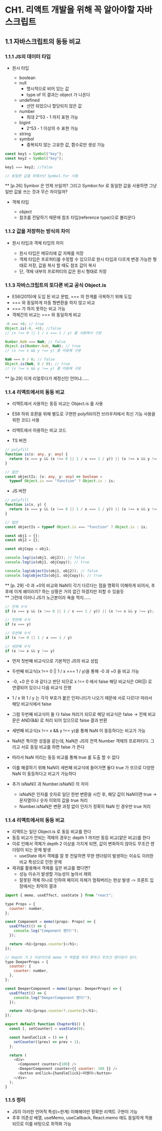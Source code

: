 # CH1. 리액트 개발을 위해 꼭 알아야할 자바스크립트

## 1.1 자바스크립트의 동등 비교

### 1.1.1 JS의 데이터 타입

- 원시 타입

  - boolean
  - null
    - 명시적으로 비어 있는 값
    - type of 의 결과는 object 가 나온다
  - undefined
    - 선언 되었으나 할당되지 않은 값
  - number
    - 최대 2^53 - 1 까지 표현 가능
  - bigint
    - 2^53 - 1 이상의 수 표현 가능
  - string
  - symbol
    - 중복되지 않는 고유한 값, 함수로만 생성 가능

```js
const key1 = Symbol("key");
const key2 = Symbol("key");

key1 === key2; //false

// 동일한 값을 위해서넌 Symbol.for 사용
```

\*\* [p.26] Symbor 은 언제 쓰일까? 그리고 Symbor.for 로 동일한 값을 사용하면 그냥 일반 값을 쓰는 것과 무슨 차이일까?

- 객체 타입

  - object
  - 참조를 전달하기 때문에 참조 타입(reference type)으로 불리운다

### 1.1.2 값을 저장하는 방식의 차이

- 원시 타입과 객체 타입의 차이

  - 원시 타입은 메모리에 값 자체를 저장
  - 객체 타입은 프로퍼티를 수정할 수 있으므로 원시 타입과 다르게 변경 가능한 형태로 저장, 값을 복사 할 때도 참조 값이 복사
  - 단, 객체 내부의 프로퍼티의 값은 원시 형태로 저장

### 1.1.3 자바스크립트의 또다른 비교 공식 Object.is

- ES6(2015)에 도입 된 비교 문법, === 의 한계를 극복하기 위해 도입
- === 와 동일하게 자동 형변환을 하지 않고 비교
- === 가 하지 못하는 비교 가능
- 객체간의 비교는 === 와 동일하게 비교

```js
-0 === +0; // true
Object.is(-0, +0); //false
// (x !== 0 || 1 / x === 1 / y) 를 사용해서 구분

Number.NaN === NaN; // false
Object.is(Number.NaN, NaN); // true
// (x !== x && y !== y) 를 이용해 구분

NaN === 0 / 0; // false
Object.is(NaN, 0 / 0); // true
// (x !== x && y !== y) 를 이용해 구분
```

\*\* [p.29] 이게 리얼루다가 제정신인 언어냐......

### 1.1.4 리액트에서의 동등 비교

- 리액트에서 사용하는 동등 비교는 Object.is 를 사용
- ES6 하위 호환을 위해 별도로 구현한 polyfill(이전 브라우저에서 최신 기능 사용을 위한 코드) 사용

- 리액트에서 아용하는 비교 코드

- TS 버전

```ts
// polyfill
function is(x: any, y: any) {
  return (x === y && (x !== 0 || 1 / x === 1 / y)) || (x !== x && y !== y);
}

// 일반
const objectIs: (x: any, y: any) => boolean =
  typeof Object.is === "function" ? Object.is : is;
```

- JS 버전

```js
// polyfill
function is(x, y) {
  return (x === y && (x !== 0 || 1 / x === 1 / y)) || (x !== x && y !== y);
}

// 일반
const objectIs = typeof Object.is === "function" ? Object.is : is;

const obj1 = {};
const obj2 = {};

const objCopy = obj1;

console.log(is(obj1, obj2)); // false
console.log(is(obj1, objCopy)); // true

console.log(objectIs(obj1, obj2)); // false
console.log(objectIs(obj1, objCopy)); // true
```

\*\* [p. 29] -0 과 +0의 비교와 NaN이 각기 다르다는 점을 명확히 이해하게 되어서, 추후에 이게 왜이러지? 하는 상황은 거의 없긴 하겠지만 피할 수 있을듯
<br>
\*\* 그런데 이러니 JS가 노근본이라 욕을 먹지......

```js
// 전체 수식
if (x === y && (x !== 0 || 1 / x === 1 / y)) || (x !== x && y !== y);

// 첫번째 수식
if (x === y)

// 두번째 수식
if (x !== 0 || 1 / x === 1 / y)

// 세번째 수식
if (x !== x && y !== y)
```

- 먼저 첫번째 비교식으로 기본적인 JS의 비교 성립

- 두번째 비교식(x !== 0 || 1 / x === 1 / y)을 통해 -0 과 +0 을 비교 가능
- -0, +0 은 0 과 같다고 판단 되므로 x !== 0 에서 false 해당 비교식은 OR(||) 로 연결되어 있으니 다음 비교식 진행
- 1 / x 와 1 / y 는 각각 부호가 붙은 인피니티가 나오기 때문에 서로 다르다! 따라서 해당 비교식에서 false
- 그럼 두번째 비교식이 둘 다 false 처리가 되므로 해당 비교식은 false -> 전체 비교문은 AND(&&) 로 처리 되어 있으므로 false 결과 반환

- 세번째 비교식(x !== x && y !== y)을 통해 NaN 이 동등하다는 비교가 가능
- NaN은 특이한 성질을 같는데, NaN은 JS의 전역 Number 객체의 프로퍼티다. 그리고 서로 동일 비교를 하면 false 가 뜬다
- 따라서 NaN 끼리는 동등 비교를 통해 true 를 도출 할 수 없다
- 이를 해결하기 위해 NaN이 세번째 비교식에 들어가면 둘다 true 가 뜨므로 다양한 NaN 이 동등하다고 비교가 가능하다
- 추가 isNaN() 과 Number.isNaN() 의 차이
  - isNaN은 인자를 숫자로 일단 한번 변환을 시킨 후, 해당 값이 NaN이면 true -> 문자열이나 숫자 이외의 값을 true 처리
  - Number.isNaN은 변환 과정 없이 인자가 정확히 NaN 인 경우만 true 처리

### 1.1.4 리액트에서의 동등 비교

- 리액트는 일단 Object.is 로 동등 비교를 한다
- 동등 비교가 안되는 객체의 경우는 depth 1 까지만 동등 비교(얕은 비교)를 한다
- 이로 인해서 객체가 depth 2 이상을 가지게 되면, 값이 변화하지 않아도 무조건 렌더링이 되는 문제 발생
  - useState 에서 객체를 잘 못 전달하면 무한 렌더링이 발생하는 이슈도 이러한 비교 특성으로 인한 문제
- 재귀를 활용해서 객체를 깊은 비교를 했다면?
  - 성능 이슈가 발생할 가능성이 높아서 제외
  - 잘못된 객체 하나로 인하여 페이지 자체가 멈춰버리는 현상 발생 -> 프론트 입장에서는 최악의 결과

```js
import { memo, useEffect, useState } from "react";

type Props = {
  counter: number,
};

const Component = memo((props: Props) => {
  useEffect(() => {
    console.log("Component 랜더!");
  });

  return <h1>{props.counter}</h1>;
});

// Depth 가 2 이상이므로 memo 가 역할을 하지 못하고 무조건 렌더링이 된다.
type DeeperProps = {
  counter: {
    counter: number,
  },
};

const DeeperComponent = memo((props: DeeperProps) => {
  useEffect(() => {
    console.log("DeeperComponent 랜더!");
  });

  return <h1>{props.counter?.counter}</h1>;
});

export default function Chapter01() {
  const [, setCounter] = useState(0);

  const handleClick = () => {
    setCounter((prev) => prev + 1);
  };

  return (
    <div>
      <Component counter={100} />
      <DeeperComponent counter={{ counter: 100 }} />
      <button onClick={handleClick}>리렌더</button>
    </div>
  );
}
```

### 1.1.5 정리

- JS의 이러한 언어적 특성(=한계) 이해해야만 정확한 리액트 구현이 가능
- 추후 의존성 배열, useMemo, useCallback, React.memo 에도 동일하게 적용 되므로 이를 바탕으로 최적화 가능
